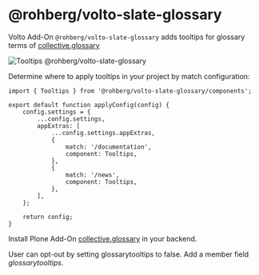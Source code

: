 # @rohberg/volto-slate-glossary

Volto Add-On `@rohberg/volto-slate-glossary` adds tooltips for glossary terms of [collective.glossary](https://github.com/collective/collective.glossary)

![Tooltips @rohberg/volto-slate-glossary](https://github.com/rohberg/volto-slate-glossary/raw/main/public/volto-slate-glossary-tooltips.png)

Determine where to apply tooltips in your project by match configuration:

    import { Tooltips } from '@rohberg/volto-slate-glossary/components';

    export default function applyConfig(config) {
        config.settings = {
            ...config.settings,
            appExtras: [
                ...config.settings.appExtras,
                {
                    match: '/documentation',
                    component: Tooltips,
                },
                {
                    match: '/news',
                    component: Tooltips,
                },
            ],
        };

        return config;
    }


Install Plone Add-On [collective.glossary](https://github.com/collective/collective.glossary) in your backend.


User can opt-out by setting glossarytooltips to false. Add a member field *glossarytooltips*.

